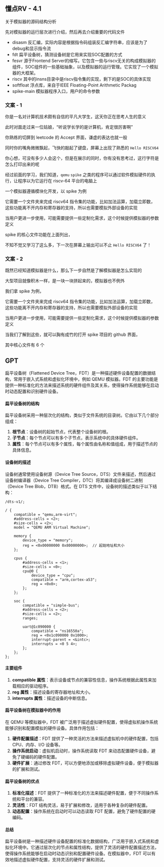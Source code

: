 ## 懂点RV - 4.1

关于模拟器的源码结构分析



先对模拟器的运行层次进行介绍，然后再去介绍重要的代码文件

- disasm 反汇编，实际内容是根据指令码组装反汇编字符串，应该是为了debug和显示指令流
- fdt 扁平设备树，猜测设备树是它用来实现SOC配置的方式
- fesvr 源于Frontend Server的缩写。它包含一些与riscv无关的构成模拟器的组件，SOC组件的一些基础抽象，以及模拟器的运行管理。它实现了一个模拟器的大框架。
- riscv 其中的insns目录中是riscv指令集的实现，剩下的是SOC的具体实现
- softfloat 浮点库，来自于IEEE Floating-Point Arithmetic Packag
- spike-main 模拟器程序入口，用户的命令参数



### 文案 - 1

你是一名对计算机技术颇有自信的平凡大学生，这天你正在思考人生的意义

此时对面走过来一位姑娘，“听说学长学的是计算机，肯定很厉害啊”

你熟练的切屏到 leetcode 的 Accept 界面，谦虚的表达也就一般

同时你的嘴角微微飘起，飞快的敲起了键盘，屏幕上出现了熟悉的 `Hello RISCV64` 

你心想，可没有多少人会这个，但是在展示的同时，你有没有思考过，这行字符是怎么打印出来的呢



经过前面的学习，我们知道，`qemu` `spike` 之类的程序可以通过软件模拟硬件的执行，让程序以为它运行在 riscv-64 平台的电脑上

一个模拟器遵循模块化开发，以 spike 为例

它需要一个文件夹来完成 riscv64 指令集的功能，比如加法运算，加载立即数，这些功能离不开内存和寄存器的支持，所以也需要模拟外部设备的实现

当用户更进一步使用，可能需要提供一些定制化需求，这个时候提供模拟器的参数定义



spike 的核心文件功能在上面列出，



不知不觉又学习了这么多，下一次在屏幕上输出可以不止 `Hello RISCV64` 了！



### 文案 - 2

既然已经知道模拟器是什么，那么下一步自然是了解模拟器是怎么实现的

大型项目就像积木一样，是一块一块拼起来的，模拟器也不例外

我们拿 spike 为例，

它需要一个文件夹来完成 riscv64 指令集的功能，比如加法运算，加载立即数，这些功能离不开内存和寄存器的支持，所以也需要模拟外部设备的实现

当用户更进一步使用，可能需要提供一些定制化需求，这个时候提供模拟器的参数定义



当我们了解到这些，就可以胸有成竹的打开 spike 项目的 github 界面，

其中核心文件有 6 个





## GPT

扁平设备树（Flattened Device Tree，FDT）是一种描述硬件设备配置的数据结构，常用于嵌入式系统和虚拟化环境中，例如 QEMU 模拟器。FDT 的主要功能是提供一种标准化的方法来描述系统的硬件组件及其关系，使得操作系统能够在启动时动态配置和识别硬件设备。

#### 扁平设备树的结构

扁平设备树采用一种层次化的结构，类似于文件系统的目录树。它由以下几个部分组成：

1. **根节点**：设备树的起始节点，代表整个设备树的根。
2. **子节点**：每个节点可以有多个子节点，表示系统中的具体硬件组件。
3. **属性**：每个节点可以有多个属性，每个属性由名称和值组成，用于描述节点的具体信息。

#### 设备树的描述

设备树通常使用设备树源（Device Tree Source，DTS）文件来描述，然后通过设备树编译器（Device Tree Compiler，DTC）将其编译成设备树二进制（Device Tree Blob，DTB）格式。在 DTS 文件中，设备树的描述类似于以下结构：

```dts
/dts-v1/;

/ {
    compatible = "qemu,arm-virt";
    #address-cells = <2>;
    #size-cells = <2>;
    model = "QEMU ARM Virtual Machine";

    memory {
        device_type = "memory";
        reg = <0x00000000 0x80000000>;  // 起始地址和大小
    };

    cpus {
        #address-cells = <1>;
        #size-cells = <0>;
        cpu@0 {
            device_type = "cpu";
            compatible = "arm,cortex-a53";
            reg = <0x0>;
        };
    };

    soc {
        compatible = "simple-bus";
        #address-cells = <2>;
        #size-cells = <2>;
        ranges;

        uart@1c090000 {
            compatible = "ns16550a";
            reg = <0x1c090000 0x1000>;
            interrupt-parent = <&intc>;
            interrupts = <0 5 4>;
        };
    };
};
```

#### 主要组件

1. **compatible 属性**：表示设备或节点的兼容性信息，操作系统根据此属性来加载相应的驱动程序。
2. **reg 属性**：描述设备的寄存器地址和大小。
3. **interrupts 属性**：描述设备的中断信息。

#### 扁平设备树在模拟器中的作用

在 QEMU 等模拟器中，FDT 被广泛用于描述虚拟硬件配置，使得虚拟机操作系统能够识别和配置模拟的硬件设备。具体作用包括：

1. **硬件配置描述**：FDT 提供了一种灵活的方法来描述虚拟机中的硬件配置，包括 CPU、内存、I/O 设备等。
2. **操作系统启动**：虚拟机启动时，操作系统读取 FDT 来动态配置硬件设备，避免了硬编码的硬件配置。
3. **硬件扩展**：通过修改 FDT，可以方便地添加或移除虚拟硬件设备，便于模拟器的扩展和测试。

#### 扁平设备树的优点

1. **标准化描述**：FDT 提供了一种标准化的方法来描述硬件配置，便于不同操作系统和平台的兼容。
2. **灵活性**：FDT 结构灵活，易于扩展和修改，适用于各种复杂的硬件配置。
3. **动态配置**：操作系统在启动时可以动态读取 FDT 配置，避免了硬件配置的硬编码。

#### 总结

扁平设备树是一种描述硬件设备配置的标准化数据结构，广泛用于嵌入式系统和虚拟化环境中。它通过层次化的节点和属性结构，提供了灵活的硬件配置描述方法，使得操作系统能够在启动时动态识别和配置硬件设备。在模拟器中，FDT 可以有效地描述虚拟硬件配置，支持灵活的硬件扩展和测试。
